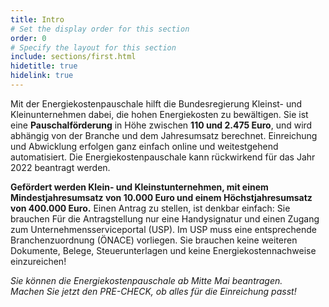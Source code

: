 ```yaml
---
title: Intro
# Set the display order for this section
order: 0
# Specify the layout for this section
include: sections/first.html
hidetitle: true
hidelink: true
---
```

Mit der Energiekostenpauschale hilft die Bundesregierung Kleinst- und Kleinunternehmen dabei, die hohen
Energiekosten zu bewältigen. Sie ist eine **Pauschalförderung** in Höhe zwischen **110 und 2.475 Euro**, und
wird abhängig von der Branche und dem Jahresumsatz berechnet. Einreichung und Abwicklung erfolgen
ganz einfach online und weitestgehend automatisiert. Die Energiekostenpauschale kann rückwirkend für das
Jahr 2022 beantragt werden.

**Gefördert werden Klein- und Kleinstunternehmen, mit einem Mindestjahresumsatz von 10.000 Euro
und einem Höchstjahresumsatz von 400.000 Euro.** Einen Antrag zu stellen, ist denkbar einfach: Sie
brauchen Für die Antragstellung nur eine Handysignatur und einen Zugang zum Unternehmensserviceportal
(USP). Im USP muss eine entsprechende Branchenzuordnung (ÖNACE) vorliegen. Sie brauchen keine
weiteren Dokumente, Belege, Steuerunterlagen und keine Energiekostennachweise einzureichen!

<em>
Sie können die Energiekostenpauschale ab Mitte Mai beantragen.<br />
Machen Sie jetzt den PRE-CHECK, ob alles für die Einreichung passt!
</em>
